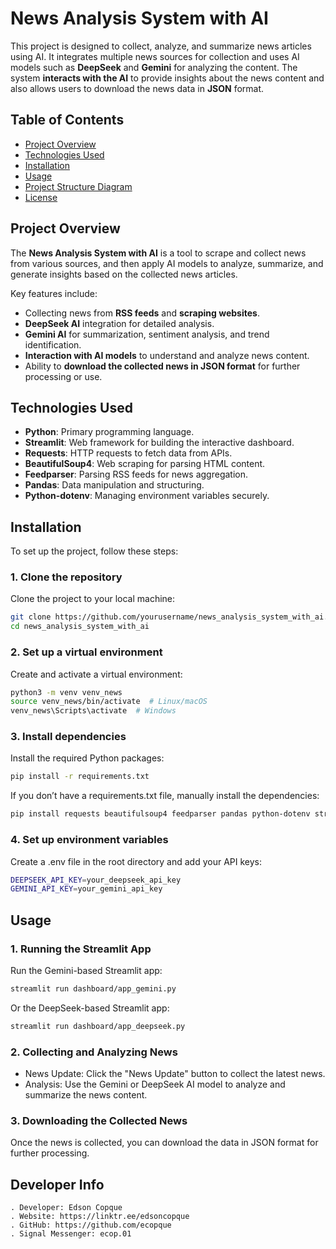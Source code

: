 # News Analysis System with AI

This project is designed to collect, analyze, and summarize news articles using AI. It integrates multiple news sources for collection and uses AI models such as **DeepSeek** and **Gemini** for analyzing the content. The system **interacts with the AI** to provide insights about the news content and also allows users to download the news data in **JSON** format.

## Table of Contents

- [Project Overview](#project-overview)
- [Technologies Used](#technologies-used)
- [Installation](#installation)
- [Usage](#usage)
- [Project Structure Diagram](#project-structure-diagram)
- [License](#license)

## Project Overview

The **News Analysis System with AI** is a tool to scrape and collect news from various sources, and then apply AI models to analyze, summarize, and generate insights based on the collected news articles.

Key features include:
- Collecting news from **RSS feeds** and **scraping websites**.
- **DeepSeek AI** integration for detailed analysis.
- **Gemini AI** for summarization, sentiment analysis, and trend identification.
- **Interaction with AI models** to understand and analyze news content.
- Ability to **download the collected news in JSON format** for further processing or use.

## Technologies Used

- **Python**: Primary programming language.  
- **Streamlit**: Web framework for building the interactive dashboard.  
- **Requests**: HTTP requests to fetch data from APIs.  
- **BeautifulSoup4**: Web scraping for parsing HTML content.  
- **Feedparser**: Parsing RSS feeds for news aggregation.  
- **Pandas**: Data manipulation and structuring.  
- **Python-dotenv**: Managing environment variables securely.  

## Installation

To set up the project, follow these steps:

### 1. Clone the repository
Clone the project to your local machine:

```bash
git clone https://github.com/yourusername/news_analysis_system_with_ai.git
cd news_analysis_system_with_ai
```

### 2. Set up a virtual environment
Create and activate a virtual environment:

```bash
python3 -m venv venv_news
source venv_news/bin/activate  # Linux/macOS
venv_news\Scripts\activate  # Windows
```

### 3. Install dependencies
Install the required Python packages:
```bash
pip install -r requirements.txt
```
If you don’t have a requirements.txt file, manually install the dependencies:
```bash
pip install requests beautifulsoup4 feedparser pandas python-dotenv streamlit
```

### 4. Set up environment variables
Create a .env file in the root directory and add your API keys:
```bash
DEEPSEEK_API_KEY=your_deepseek_api_key
GEMINI_API_KEY=your_gemini_api_key
```

## Usage

### 1. Running the Streamlit App
Run the Gemini-based Streamlit app:
```bash
streamlit run dashboard/app_gemini.py
```
Or the DeepSeek-based Streamlit app:
```bash
streamlit run dashboard/app_deepseek.py
```

### 2. Collecting and Analyzing News
- News Update: Click the "News Update" button to collect the latest news.
- Analysis: Use the Gemini or DeepSeek AI model to analyze and summarize the news content.

### 3. Downloading the Collected News
Once the news is collected, you can download the data in JSON format for further processing.

## Developer Info

    . Developer: Edson Copque
    . Website: https://linktr.ee/edsoncopque
    . GitHub: https://github.com/ecopque
    . Signal Messenger: ecop.01